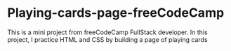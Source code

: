 # Playing-cards-page-freeCodeCamp
This is a mini project from freeCodeCamp FullStack developer. In this project, I practice HTML and CSS by building a page of playing cards
